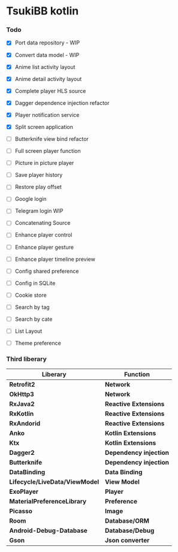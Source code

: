# TsukiBB kotlin

### Todo

- [x] Port data repository - WIP
- [x] Convert data model - WIP
- [x] Anime list activity layout
- [x] Anime detail activity layout
- [x] Complete player HLS source
- [x] Dagger dependence injection refactor
- [x] Player notification service
- [x] Split screen application
- [ ] Butterknife view bind refactor
- [ ] Full screen player function
- [ ] Picture in picture player
- [ ] Save player history
- [ ] Restore play offset
- [ ] Google login
- [ ] Telegram login WIP
- [ ] Concatenating Source
- [ ] Enhance player control
- [ ] Enhance player gesture
- [ ] Enhance player timeline preview
- [ ] Config shared preference
- [ ] Config in SQLite
- [ ] Cookie store
- [ ] Search by tag
- [ ] Search by cate
- [ ] List Layout
- [ ] Theme preference




### Third liberary

| Liberary                         | Function                 |
| -------------------------------- | ------------------------ |
| **Retrofit2**                    | **Network**              |
| **OkHttp3**                      | **Network**              |
| **RxJava2**                      | **Reactive Extensions**  |
| **RxKotlin**                     | **Reactive Extensions**  |
| **RxAndorid**                    | **Reactive Extensions**  |
| **Anko**                         | **Kotlin Extensions**    |
| **Ktx**                          | **Kotlin Extensions**    |
| **Dagger2**                      | **Dependency injection** |
| **Butterknife**                  | **Dependency injection** |
| **DataBinding**                  | **Data Binding**         |
| **Lifecycle/LiveData/ViewModel** | **View Model**           |
| **ExoPlayer**                    | **Player**               |
| **MaterialPreferenceLibrary**    | **Preference**           |
| **Picasso**                      | **Image**                |
| **Room**                         | **Database/ORM**         |
| **Android-Debug-Database**       | **Database/Debug**       |
| **Gson**                         | **Json converter**       |
